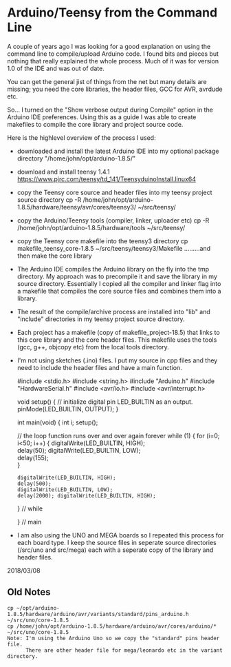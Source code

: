 
Arduino/Teensy from the Command Line
====================================
A couple of years ago I was looking for a good explanation on using the
command line to compile/upload Arduino code. 
I found bits and pieces but nothing that really explained the whole process.
Much of it was for version 1.0 of the IDE and was out of date.

You can get the general jist of things from the net but many details are
missing; you need the core libraries, the header files, GCC for AVR, avrdude
etc.  

So... I turned on the "Show verbose output during Compile" option
in the Arduino IDE preferences.  Using this as a guide I was able to create 
makefiles to compile the core library and project source code.

Here is the highlevel overview of the process I used:

+ downloaded and install the latest Arduino IDE into my optional package directory
    "/home/john/opt/arduino-1.8.5/"

+ download and install teensy 1.4.1
     https://www.pjrc.com/teensy/td_141/TeensyduinoInstall.linux64

+ copy the Teensy core source and header files into my teensy project source directory
    cp -R /home/john/opt/arduino-1.8.5/hardware/teensy/avr/cores/teensy3/ ~/src/teensy/


+ copy the Arduino/Teensy tools (compiler, linker, uploader etc) 
    cp -R /home/john/opt/arduino-1.8.5/hardware/tools ~/src/teensy/

+ copy the Teensy core makefile into the teensy3 directory
        cp makefile_teensy_core-1.8.5 ~/src/teensy/teensy3/Makefile
        .........and then make the core library

+ The Arduino IDE  compiles the Arduino library on the fly into the tmp
directory.  My approach was to precompile it and save the library in my source
directory. Essentially I copied all the compiler and linker flag into a makefile
that compiles the core source files and combines them into a library.

+ The result of the compile/archive process are installed into "lib" and
"include" directories in my teensy project source directory.

+ Each project has a makefile (copy of makefile_project-18.5) that links to
this core library and the core header files.  This makefile uses the tools
(gcc, g++, objcopy etc) from the local tools directory.

+ I'm not using sketches (.ino) files.  I put my source in cpp files and they
need to include the header files and have a main function. 

    #include <stdio.h>
    #include <string.h>
    #include "Arduino.h"
    #include "HardwareSerial.h"
    #include <avr/io.h>
    #include <avr/interrupt.h>


    void setup() {
      // initialize digital pin LED_BUILTIN as an output.
      pinMode(LED_BUILTIN, OUTPUT);
    }

    int main(void)
    {
      int i;
    setup();

    // the loop function runs over and over again forever
    while (1) {
      for (i=0; i<50; i++) {
        digitalWrite(LED_BUILTIN, HIGH);   
        delay(50); 
        digitalWrite(LED_BUILTIN, LOW);   
       delay(155);                      
      }
      
      digitalWrite(LED_BUILTIN, HIGH);   
      delay(500);                      
      digitalWrite(LED_BUILTIN, LOW);    
      delay(2000); digitalWrite(LED_BUILTIN, HIGH);   
      
    } // while
     
    } // main

+ I am also using the UNO and MEGA boards so I repeated this process for each board
type.  I keep the source files in seperate source directories 
(/src/uno and src/mega) each with a seperate copy of the library and header 
files.

2018/03/08


Old Notes
---------
    cp ~/opt/arduino-1.8.5/hardware/arduino/avr/variants/standard/pins_arduino.h ~/src/uno/core-1.8.5
    cp /home/john/opt/arduino-1.8.5/hardware/arduino/avr/cores/arduino/* ~/src/uno/core-1.8.5
    Note: I'm using the Arduino Uno so we copy the "standard" pins header file.
          There are other header file for mega/leonardo etc in the variant directory.
